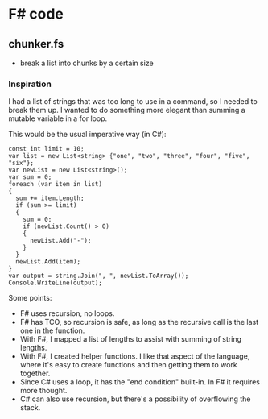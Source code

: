 # F# code

## chunker.fs
* break a list into chunks by a certain size

### Inspiration
I had a list of strings that was too long to use in a command, so I needed to break them up.
I wanted to do something more elegant than summing a mutable variable in a for loop.

This would be the usual imperative way (in C#):

```
const int limit = 10;
var list = new List<string> {"one", "two", "three", "four", "five", "six"};
var newList = new List<string>();
var sum = 0;
foreach (var item in list)
{
  sum += item.Length;
  if (sum >= limit) 
  {
    sum = 0;
    if (newList.Count() > 0)
    {
      newList.Add("-");
    }
  }
  newList.Add(item);
}
var output = string.Join(", ", newList.ToArray());
Console.WriteLine(output);
```
Some points:
* F# uses recursion, no loops. 
* F# has TCO, so recursion is safe, as long as the recursive call is the last one in the function.
* With F#, I mapped a list of lengths to assist with summing of string lengths.
* With F#, I created helper functions. I like that aspect of the language, where it's easy to create functions and then getting them to work together.
* Since C# uses a loop, it has the "end condition" built-in. In F# it requires more thought.
* C# can also use recursion, but there's a possibility of overflowing the stack.
